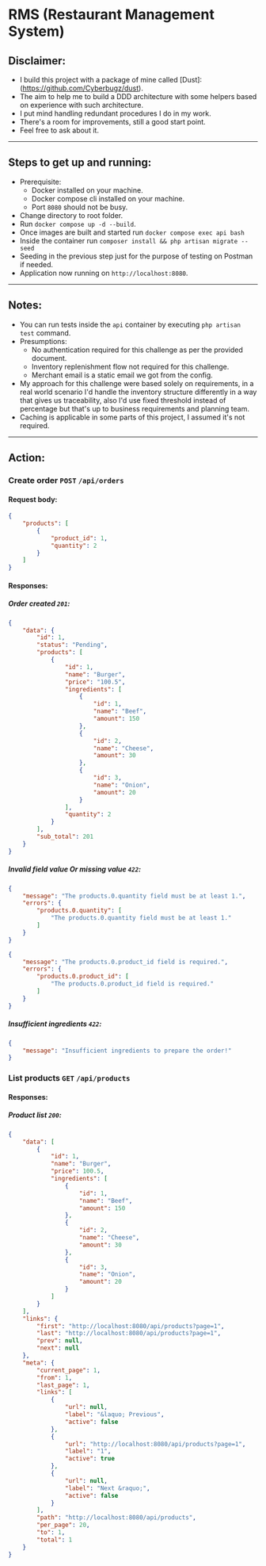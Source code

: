 # RMS (Restaurant Management System)

## Disclaimer:
- I build this project with a package of mine called [Dust]:(https://github.com/Cyberbugz/dust).
- The aim to help me to build a DDD architecture with some helpers based on experience with such architecture.
- I put mind handling redundant procedures I do in my work.
- There's a room for improvements, still a good start point.
- Feel free to ask about it.

<hr>

## Steps to get up and running:
- Prerequisite:
  - Docker installed on your machine.
  - Docker compose cli installed on your machine.
  - Port `8080` should not be busy.
- Change directory to root folder.
- Run `docker compose up -d --build`.
- Once images are built and started run `docker compose exec api bash`
- Inside the container run `composer install && php artisan migrate --seed`
- Seeding in the previous step just for the purpose of testing on Postman if needed.
- Application now running on `http://localhost:8080`.

<hr>

## Notes:
- You can run tests inside the `api` container by executing `php artisan test` command.
- Presumptions:
  - No authentication required for this challenge as per the provided document.
  - Inventory replenishment flow not required for this challenge.
  - Merchant email is a static email we got from the config.
- My approach for this challenge were based solely on requirements, in a real world scenario I'd
  handle the inventory structure differently in a way that gives us traceability, also I'd use fixed threshold
  instead of percentage but that's up to business requirements and planning team.
- Caching is applicable in some parts of this project, I assumed it's not required.

<hr>

## Action:
### Create order `POST` `/api/orders`

#### Request body:
```json
{
    "products": [
        {
            "product_id": 1,
            "quantity": 2
        }
    ]
}
```

#### Responses:
##### Order created `201`:
```json
{
    "data": {
        "id": 1,
        "status": "Pending",
        "products": [
            {
                "id": 1,
                "name": "Burger",
                "price": "100.5",
                "ingredients": [
                    {
                        "id": 1,
                        "name": "Beef",
                        "amount": 150
                    },
                    {
                        "id": 2,
                        "name": "Cheese",
                        "amount": 30
                    },
                    {
                        "id": 3,
                        "name": "Onion",
                        "amount": 20
                    }
                ],
                "quantity": 2
            }
        ],
        "sub_total": 201
    }
}
```
  
##### Invalid field value Or missing value `422`:
```json
{
    "message": "The products.0.quantity field must be at least 1.",
    "errors": {
        "products.0.quantity": [
            "The products.0.quantity field must be at least 1."
        ]
    }
}
```
```json
{
    "message": "The products.0.product_id field is required.",
    "errors": {
        "products.0.product_id": [
            "The products.0.product_id field is required."
        ]
    }
}
```

##### Insufficient ingredients `422`:
```json
{
    "message": "Insufficient ingredients to prepare the order!"
}
```


### List products `GET` `/api/products`
#### Responses:
##### Product list `200`:
```json
{
    "data": [
        {
            "id": 1,
            "name": "Burger",
            "price": 100.5,
            "ingredients": [
                {
                    "id": 1,
                    "name": "Beef",
                    "amount": 150
                },
                {
                    "id": 2,
                    "name": "Cheese",
                    "amount": 30
                },
                {
                    "id": 3,
                    "name": "Onion",
                    "amount": 20
                }
            ]
        }
    ],
    "links": {
        "first": "http://localhost:8080/api/products?page=1",
        "last": "http://localhost:8080/api/products?page=1",
        "prev": null,
        "next": null
    },
    "meta": {
        "current_page": 1,
        "from": 1,
        "last_page": 1,
        "links": [
            {
                "url": null,
                "label": "&laquo; Previous",
                "active": false
            },
            {
                "url": "http://localhost:8080/api/products?page=1",
                "label": "1",
                "active": true
            },
            {
                "url": null,
                "label": "Next &raquo;",
                "active": false
            }
        ],
        "path": "http://localhost:8080/api/products",
        "per_page": 20,
        "to": 1,
        "total": 1
    }
}
```
